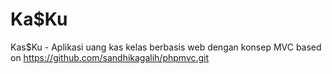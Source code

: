 # Ka$Ku
Kas$Ku - Aplikasi uang kas kelas berbasis web dengan konsep MVC based on https://github.com/sandhikagalih/phpmvc.git
